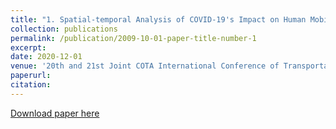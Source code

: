 ```yaml
---
title: "1. Spatial-temporal Analysis of COVID-19's Impact on Human Mobility: the Case of the United States"
collection: publications
permalink: /publication/2009-10-01-paper-title-number-1
excerpt:
date: 2020-12-01
venue: '20th and 21st Joint COTA International Conference of Transportation Professionals'
paperurl: 
citation: 
---
```

[Download paper here](https://arxiv.org/pdf/2010.03707.pdf)